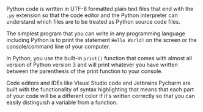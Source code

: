 Python code is written in UTF-8 formatted plain text files that end with the `.py` extension so that the code editor and the Python interpreter can understand which files are to be treated as Python source code files.

The simplest program that you can write in any programming language including Python is to print the statement `Hello World!` on the screen or the console/command line of your computer.

In Python, you use the built-in `print()` function that comes with almost all version of Python version 3 and will print whatever you have written between the parenthesis of the print function to your console.

Code editors and IDEs like Visual Studio code and Jetbrains Pycharm are built with the functionality of syntax highlighting that means that each part of your code will be a different color if it's written correctly so that you can easily distinguish a variable from a function.